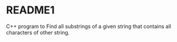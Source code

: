 # README1
C++ program to Find all substrings of a given string that contains all characters of other string.
